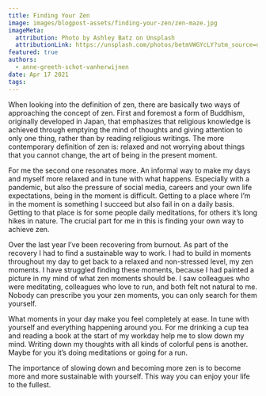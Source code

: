 ```yaml
---
title: Finding Your Zen
image: images/blogpost-assets/finding-your-zen/zen-maze.jpg
imageMeta:
  attribution: Photo by Ashley Batz on Unsplash
  attributionLink: https://unsplash.com/photos/betmVWGYcLY?utm_source=unsplash&utm_medium=referral&utm_content=creditShareLink
featured: true
authors:
  - anne-greeth-schot-vanherwijnen
date: Apr 17 2021
tags:
---
```


When looking into the definition of zen, there are basically two ways of approaching the concept of zen. First and foremost a form of Buddhism, originally developed in Japan, that emphasizes that religious knowledge is achieved through emptying the mind of thoughts and giving attention to only one thing, rather than by reading religious writings. The more contemporary definition of zen is: relaxed and not worrying about things that you cannot change, the art of being in the present moment.

For me the second one resonates more. An informal way to make my days and myself more relaxed and in tune with what happens. Especially with a pandemic, but also the pressure of social media, careers and your own life expectations, being in the moment is difficult. Getting to a place where I’m in the moment is something I succeed but also fail in on a daily basis. Getting to that place is for some people daily meditations, for others it’s long hikes in nature. The crucial part for me in this is finding your own way to achieve zen.

Over the last year I’ve been recovering from burnout. As part of the recovery I had to find a sustainable way to work. I had to build in moments throughout my day to get back to a relaxed and non-stressed level, my zen moments. I have struggled finding these moments, because I had painted a picture in my mind of what zen moments should be. I saw colleagues who were meditating, colleagues who love to run, and both felt not natural to me. Nobody can prescribe you your zen moments, you can only search for them yourself.

What moments in your day make you feel completely at ease. In tune with yourself and everything happening around you. For me drinking a cup tea and reading a book at the start of my workday help me to slow down my mind. Writing down my thoughts with all kinds of colorful pens is another. Maybe for you it’s doing meditations or going for a run.

The importance of slowing down and becoming more zen is to become more and more sustainable with yourself. This way you can enjoy your life to the fullest.
